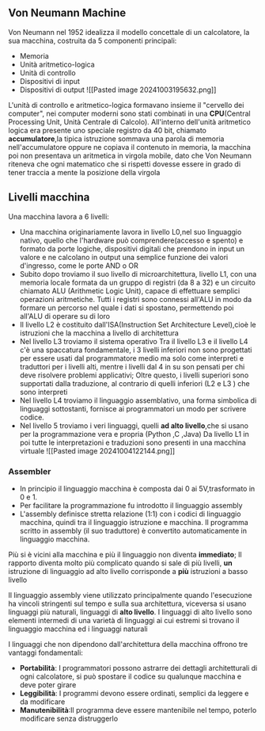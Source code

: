 ## Von Neumann Machine
Von Neumann nel 1952 idealizza il modello concettale di un calcolatore, la sua macchina, costruita da 5 componenti principali:
- Memoria
- Unità aritmetico-logica
- Unità di controllo
- Dispositivi di input
- Dispositivi di output
![[Pasted image 20241003195632.png]]

L'unità di controllo e aritmetico-logica formavano insieme il "cervello dei computer", nei computer moderni sono stati combinati in una **CPU**(Central Processing Unit, Unità Centrale di Calcolo).
All'interno dell'unità aritmetico logica era presente uno speciale registro da 40 bit, chiamato **accumulatore**,la tipica istruzione sommava una parola di memoria nell'accumulatore oppure ne copiava il contenuto in memoria, la macchina poi non presentava un aritmetica in virgola mobile, dato che Von Neumann riteneva che ogni matematico che si rispetti dovesse essere in grado di tener traccia a mente la posizione della virgola
## Livelli macchina 
Una macchina lavora a 6 livelli:
- Una macchina originariamente lavora in livello L0,nel suo linguaggio nativo, quello che l'hardware può comprendere(accesso e spento) e formato da porte logiche, dispositivi digitali che prendono in input un valore e ne calcolano in output una semplice funzione dei valori d'ingresso, come le porte AND o OR
- Subito dopo troviamo il suo livello di microarchitettura, livello L1, con una memoria locale formata da un gruppo di registri (da 8 a 32) e un circuito chiamato ALU (Arithmetic Logic Unit), capace di effettuare semplici operazioni aritmetiche. Tutti i registri sono connessi all'ALU in modo da formare un percorso nel quale i dati si spostano, permettendo poi all'ALU di operare su di loro
- Il livello L2 è costituito dall'ISA(Instruction Set Architecture Level),cioè le istruzioni che la macchina a livello di architettura
- Nel livello L3 troviamo il sistema operativo
	Tra il livello L3 e il livello L4 c'è una spaccatura fondamentale, i 3 livelli inferiori non sono progettati per essere usati dal programmatore medio ma solo come interpreti e traduttori per i livelli alti, mentre i livelli dal 4 in su son pensati per chi deve risolvere problemi applicativi;
	Oltre questo, i livelli superiori sono supportati dalla traduzione, al contrario di quelli inferiori (L2 e L3 ) che sono interpreti
- Nel livello L4 troviamo il linguaggio assemblativo, una forma simbolica di linguaggi sottostanti, fornisce ai programmatori un modo per scrivere codice.
- Nel livello 5 troviamo i veri linguaggi, quelli **ad alto livello**,che si usano per la programmazione vera e propria (Python ,C ,Java)
Da livello L1 in poi tutte le interpretazioni e traduzioni sono presenti in una macchina virtuale 
![[Pasted image 20241004122144.png]]
### Assembler
- In principio il linguaggio macchina è composta dai 0 ai 5V,trasformato in 0 e 1.
- Per facilitare la programmazione fu introdotto il linguaggio assembly
- L'assembly definisce stretta relazione (1:1) con i codici di linguaggio macchina, quindi tra il linguaggio istruzione e macchina. Il programma scritto in assembly (il suo traduttore) è convertito automaticamente in linguaggio macchina.

Più si è vicini alla macchina e più il linguaggio non diventa **immediato**;
Il rapporto diventa molto più complicato quando si sale di più livelli, **un** istruzione di linguaggio ad alto livello corrisponde a **più** istruzioni a basso livello

Il linguaggio assembly viene utilizzato principalmente quando l'esecuzione ha vincoli stringenti sul tempo e sulla sua architettura, viceversa si usano linguaggi più naturali, linguaggi di **alto livello**.
I linguaggi di alto livello sono elementi intermedi di una varietà di linguaggi ai cui estremi si trovano il linguaggio macchina ed i linguaggi naturali

I linguaggi che non dipendono dall'architettura della macchina offrono tre vantaggi fondamentali:
- **Portabilità**: I programmatori possono astrarre dei dettagli architetturali di ogni calcolatore, si può spostare il codice su qualunque macchina e deve poter girare
- **Leggibilità**: I programmi devono essere ordinati, semplici da leggere e da modificare
- **Manutenibilità**:Il programma deve essere mantenibile nel tempo, poterlo modificare senza distruggerlo
